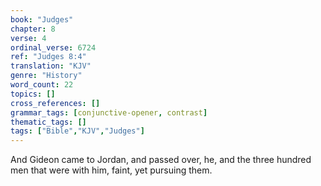 ```yaml
---
book: "Judges"
chapter: 8
verse: 4
ordinal_verse: 6724
ref: "Judges 8:4"
translation: "KJV"
genre: "History"
word_count: 22
topics: []
cross_references: []
grammar_tags: [conjunctive-opener, contrast]
thematic_tags: []
tags: ["Bible","KJV","Judges"]
---
```

And Gideon came to Jordan, and passed over, he, and the three hundred men that were with him, faint, yet pursuing them.
